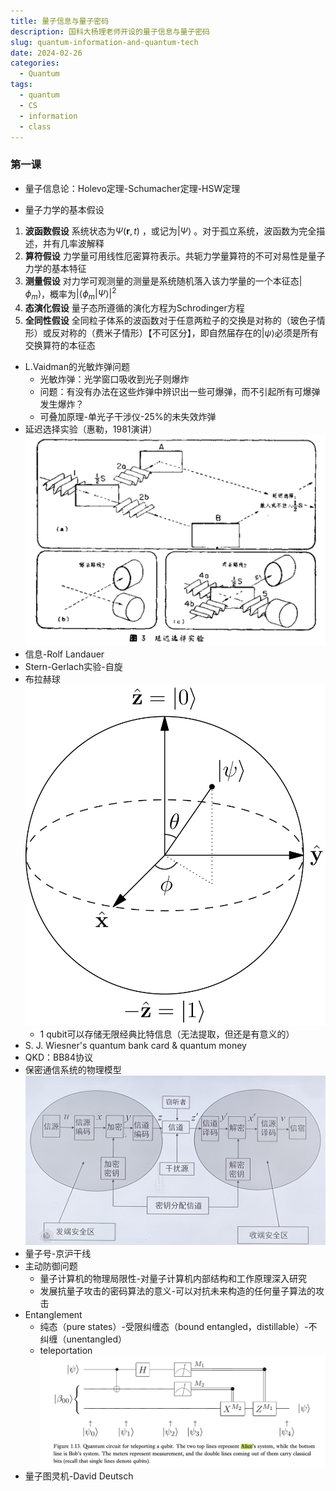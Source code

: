 ```yaml
---
title: 量子信息与量子密码
description: 国科大杨理老师开设的量子信息与量子密码
slug: quantum-information-and-quantum-tech
date: 2024-02-26
categories:
  - Quantum
tags:
  - quantum
  - CS
  - information
  - class
---
```

### 第一课
- 量子信息论：Holevo定理-Schumacher定理-HSW定理

- 量子力学的基本假设
1. **波函数假设**  系统状态为$\Psi(\mathbf{r},t)$ ，或记为$|\Psi \rangle$ 。对于孤立系统，波函数为完全描述，并有几率波解释
2. **算符假设**  力学量可用线性厄密算符表示。共轭力学量算符的不可对易性是量子力学的基本特征
3. **测量假设**  对力学可观测量的测量是系统随机落入该力学量的一个本征态$|\phi_{m}\rangle$，概率为$|\langle \phi_m|\Psi\rangle|^2$
4. **态演化假设**  量子态所遵循的演化方程为Schrodinger方程
5. **全同性假设**  全同粒子体系的波函数对于任意两粒子的交换是对称的（玻色子情形）或反对称的（费米子情形）【不可区分】，即自然届存在的$|\psi\rangle$必须是所有交换算符的本征态



- L.Vaidman的光敏炸弹问题
	- 光敏炸弹：光学窗口吸收到光子则爆炸
	- 问题：有没有办法在这些炸弹中辨识出一些可爆弹，而不引起所有可爆弹发生爆炸？
	- 可叠加原理-单光子干涉仪-25%的未失效炸弹
- 延迟选择实验（惠勒，1981演讲）![](photos/延迟选择实验.png)
- 信息-Rolf Landauer
- Stern-Gerlach实验-自旋
- 布拉赫球
	![](photos/布洛赫球.png)
	- 1 qubit可以存储无限经典比特信息（无法提取，但还是有意义的）
- S. J. Wiesner's quantum bank card & quantum money
- QKD：BB84协议
- 保密通信系统的物理模型
	![](photos/信息加密模型.png)
- 量子号-京沪干线
- 主动防御问题
	- 量子计算机的物理局限性-对量子计算机内部结构和工作原理深入研究
	- 发展抗量子攻击的密码算法的意义-可以对抗未来构造的任何量子算法的攻击
- Entanglement
	- 纯态（pure states）-受限纠缠态（bound entangled，distillable）-不纠缠（unentangled）
	- teleportation
		![](photos/teleportation.png)
- 量子图灵机-David Deutsch